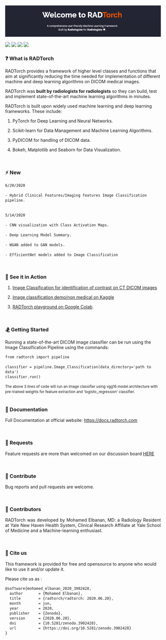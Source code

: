 ![](welcome.png?raw=true)


![](https://img.shields.io/badge/stable%20version%20date-2020.08.01-green)
![](https://zenodo.org/badge/DOI/10.5281/zenodo.3827986.svg)
![](https://img.shields.io/badge/dependencies-up%20to%20date-green)
![](https://img.shields.io/badge/license-AGPL3.0-red)


### :question: What is RADTorch
<p style='text-align: justify;'>

RADTorch provides a framework of higher level classes and functions that aim at significantly reducing the time needed for implementation of different machine and deep learning algorithms on DICOM medical images.

RADTorch was **built by radiologists for radiologists** so they can build, test and implement state-of-the-art machine learning algorithms in minutes.


RADTorch is built upon widely used machine learning and deep learning frameworks. These include:

1. PyTorch for Deep Learning and Neural Networks.

2. Scikit-learn for Data Management and Machine Learning Algorithms.

3. PyDICOM for handling of DICOM data.

4. Bokeh, Matplotlib and Seaborn for Data Visualization.

</p>

<br>



### :zap: New

    6/20/2020

    - Hybrid Clinical Features/Imaging features Image Classification pipeline.
    

    5/14/2020

    - CNN visualization with Class Activation Maps.

    - Deep Learning Model Summary.

    - WGAN added to GAN models.

    - EfficientNet models added to Image Classification


<br>

### :telescope: See it in Action

1. [Image Classification for identification of contrast on CT DICOM images](https://www.kaggle.com/elbanan/radtorch-ct-contrast-id)

2. [Image classification demo/non medical on Kaggle](https://www.kaggle.com/elbanan/radtorch-demo)

3. [RADTorch playground on Google Colab](https://colab.research.google.com/drive/1O7op_RtuNs12uIs0QVbwoeZdtbyQ4Q9i).

<br>


### :snowboarder: Getting Started

Running a state-of-the-art DICOM image classifier can be run using the Image Classification Pipeline using the commands:
```
from radtorch import pipeline

classifier = pipeline.Image_Classification(data_directory='path to data')
classifier.run()
```
<small>
The above 3 lines of code will run an image classifier using vgg16 model architecture with pre-trained weights for feature extraction and 'logistic_regression' classifier.
</small>

<br>

<br>

### :blue_book:  Documentation
Full Documentation at official website: https://docs.radtorch.com

<br>

### :bookmark: Requests
Feature requests are more than welcomed on our discussion board [HERE](https://github.com/radtorch/radtorch/issues/4#issue-573590182)

<br>


### :memo: Contribute
Bug reports and pull requests are welcome.

<br>

### :construction_worker: Contributors
<p style='text-align: justify;'>
RADTorch was developed by Mohamed Elbanan, MD: a Radiology Resident at Yale New Haven Health System, Clinical Research Affiliate at Yale School of Medicine and a Machine-learning enthusiast.
</p>

<br>

### :speech_balloon: Cite us
This framework is provided for free and opensource to anyone who would like to use it and/or update it.

Please cite us as :

```
@software{mohamed_elbanan_2020_3902428,
  author       = {Mohamed Elbanan},
  title        = {radtorch/radtorch: 2020.06.20},
  month        = jun,
  year         = 2020,
  publisher    = {Zenodo},
  version      = {2020.06.20},
  doi          = {10.5281/zenodo.3902428},
  url          = {https://doi.org/10.5281/zenodo.3902428}
}
```
